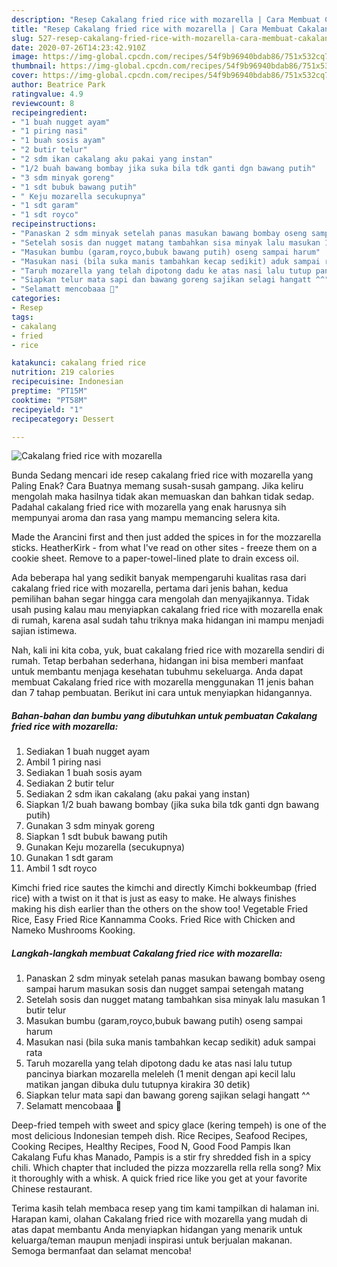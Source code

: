 ```yaml
---
description: "Resep Cakalang fried rice with mozarella | Cara Membuat Cakalang fried rice with mozarella Yang Lezat Sekali"
title: "Resep Cakalang fried rice with mozarella | Cara Membuat Cakalang fried rice with mozarella Yang Lezat Sekali"
slug: 527-resep-cakalang-fried-rice-with-mozarella-cara-membuat-cakalang-fried-rice-with-mozarella-yang-lezat-sekali
date: 2020-07-26T14:23:42.910Z
image: https://img-global.cpcdn.com/recipes/54f9b96940bdab86/751x532cq70/cakalang-fried-rice-with-mozarella-foto-resep-utama.jpg
thumbnail: https://img-global.cpcdn.com/recipes/54f9b96940bdab86/751x532cq70/cakalang-fried-rice-with-mozarella-foto-resep-utama.jpg
cover: https://img-global.cpcdn.com/recipes/54f9b96940bdab86/751x532cq70/cakalang-fried-rice-with-mozarella-foto-resep-utama.jpg
author: Beatrice Park
ratingvalue: 4.9
reviewcount: 8
recipeingredient:
- "1 buah nugget ayam"
- "1 piring nasi"
- "1 buah sosis ayam"
- "2 butir telur"
- "2 sdm ikan cakalang aku pakai yang instan"
- "1/2 buah bawang bombay jika suka bila tdk ganti dgn bawang putih"
- "3 sdm minyak goreng"
- "1 sdt bubuk bawang putih"
- " Keju mozarella secukupnya"
- "1 sdt garam"
- "1 sdt royco"
recipeinstructions:
- "Panaskan 2 sdm minyak setelah panas masukan bawang bombay oseng sampai harum masukan sosis dan nugget sampai setengah matang"
- "Setelah sosis dan nugget matang tambahkan sisa minyak lalu masukan 1 butir telur"
- "Masukan bumbu (garam,royco,bubuk bawang putih) oseng sampai harum"
- "Masukan nasi (bila suka manis tambahkan kecap sedikit) aduk sampai rata"
- "Taruh mozarella yang telah dipotong dadu ke atas nasi lalu tutup pancinya biarkan mozarella meleleh (1 menit dengan api kecil lalu matikan jangan dibuka dulu tutupnya kirakira 30 detik)"
- "Siapkan telur mata sapi dan bawang goreng sajikan selagi hangatt ^^"
- "Selamatt mencobaaa 🖤"
categories:
- Resep
tags:
- cakalang
- fried
- rice

katakunci: cakalang fried rice 
nutrition: 219 calories
recipecuisine: Indonesian
preptime: "PT15M"
cooktime: "PT58M"
recipeyield: "1"
recipecategory: Dessert

---
```



![Cakalang fried rice with mozarella](https://img-global.cpcdn.com/recipes/54f9b96940bdab86/751x532cq70/cakalang-fried-rice-with-mozarella-foto-resep-utama.jpg)

Bunda Sedang mencari ide resep cakalang fried rice with mozarella yang Paling Enak? Cara Buatnya memang susah-susah gampang. Jika keliru mengolah maka hasilnya tidak akan memuaskan dan bahkan tidak sedap. Padahal cakalang fried rice with mozarella yang enak harusnya sih mempunyai aroma dan rasa yang mampu memancing selera kita.

Made the Arancini first and then just added the spices in for the mozzarella sticks. HeatherKirk - from what I&#39;ve read on other sites - freeze them on a cookie sheet. Remove to a paper-towel-lined plate to drain excess oil.

Ada beberapa hal yang sedikit banyak mempengaruhi kualitas rasa dari cakalang fried rice with mozarella, pertama dari jenis bahan, kedua pemilihan bahan segar hingga cara mengolah dan menyajikannya. Tidak usah pusing kalau mau menyiapkan cakalang fried rice with mozarella enak di rumah, karena asal sudah tahu triknya maka hidangan ini mampu menjadi sajian istimewa.


Nah, kali ini kita coba, yuk, buat cakalang fried rice with mozarella sendiri di rumah. Tetap berbahan sederhana, hidangan ini bisa memberi manfaat untuk membantu menjaga kesehatan tubuhmu sekeluarga. Anda dapat membuat Cakalang fried rice with mozarella menggunakan 11 jenis bahan dan 7 tahap pembuatan. Berikut ini cara untuk menyiapkan hidangannya.

<!--inarticleads1-->

##### Bahan-bahan dan bumbu yang dibutuhkan untuk pembuatan Cakalang fried rice with mozarella:

1. Sediakan 1 buah nugget ayam
1. Ambil 1 piring nasi
1. Sediakan 1 buah sosis ayam
1. Sediakan 2 butir telur
1. Sediakan 2 sdm ikan cakalang (aku pakai yang instan)
1. Siapkan 1/2 buah bawang bombay (jika suka bila tdk ganti dgn bawang putih)
1. Gunakan 3 sdm minyak goreng
1. Siapkan 1 sdt bubuk bawang putih
1. Gunakan  Keju mozarella (secukupnya)
1. Gunakan 1 sdt garam
1. Ambil 1 sdt royco


Kimchi fried rice sautes the kimchi and directly Kimchi bokkeumbap (fried rice) with a twist on it that is just as easy to make. He always finishes making his dish earlier than the others on the show too! Vegetable Fried Rice, Easy Fried Rice Kannamma Cooks. Fried Rice with Chicken and Nameko Mushrooms Kooking. 

<!--inarticleads2-->

##### Langkah-langkah membuat Cakalang fried rice with mozarella:

1. Panaskan 2 sdm minyak setelah panas masukan bawang bombay oseng sampai harum masukan sosis dan nugget sampai setengah matang
1. Setelah sosis dan nugget matang tambahkan sisa minyak lalu masukan 1 butir telur
1. Masukan bumbu (garam,royco,bubuk bawang putih) oseng sampai harum
1. Masukan nasi (bila suka manis tambahkan kecap sedikit) aduk sampai rata
1. Taruh mozarella yang telah dipotong dadu ke atas nasi lalu tutup pancinya biarkan mozarella meleleh (1 menit dengan api kecil lalu matikan jangan dibuka dulu tutupnya kirakira 30 detik)
1. Siapkan telur mata sapi dan bawang goreng sajikan selagi hangatt ^^
1. Selamatt mencobaaa 🖤


Deep-fried tempeh with sweet and spicy glace (kering tempeh) is one of the most delicious Indonesian tempeh dish. Rice Recipes, Seafood Recipes, Cooking Recipes, Healthy Recipes, Food N, Good Food Pampis Ikan Cakalang Fufu khas Manado, Pampis is a stir fry shredded fish in a spicy chili. Which chapter that included the pizza mozzarella rella rella song? Mix it thoroughly with a whisk. A quick fried rice like you get at your favorite Chinese restaurant. 

Terima kasih telah membaca resep yang tim kami tampilkan di halaman ini. Harapan kami, olahan Cakalang fried rice with mozarella yang mudah di atas dapat membantu Anda menyiapkan hidangan yang menarik untuk keluarga/teman maupun menjadi inspirasi untuk berjualan makanan. Semoga bermanfaat dan selamat mencoba!
